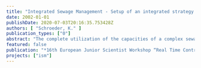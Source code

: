 ```yaml
---
title: "Integrated Sewage Management - Setup of an integrated strategy for the control of the Berlin sewage system"
date: 2002-01-01
publishDate: 2020-07-03T20:16:35.753428Z
authors: [ "Schroeder, K." ]
publication_types: ["0"]
abstract: "The complete utilization of the capacities of a complex sewage system, consisting of networks, storage and control assets, pressurized network and waste water treatment plants, especially for storm weather events is a central task to minimize the pollutant load discharged to receiving waters. With the objective of a minimization of water pollution load within the urban area of Berlin the project “Integrated Sewage Management” has been launched in 2000. The central points of this project are the application of integrated simulation tools for the examination of different management scenarios followed by the definition and installation of an integrated operation concept for the system. Special attention is turned to the combined sewage system where sewer overflows represent a potential risk for river pollution. Real time control of local regulators and thereby the activation of additional storage capacity within the network can lead to an optimization of the overall system. The paper is focusing on the methodology of model building to examine the sewage system and its operation management including geometric setup, measurement campaigns, calibration and validation. Moreover, the application of the model to evaluate the use of a mobile weir within the sewerage and its real time control is stated."
featured: false
publication: "*16th European Junior Scientist Workshop “Real Time Control of Urban Drainage Systems” 7-10 November 2002*"
projects: ["ism"]
---
```



